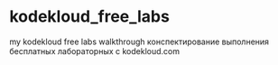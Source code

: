 # kodekloud_free_labs

my kodekloud free labs walkthrough
конспектирование выполнения бесплатных лабораторных с kodekloud.com
